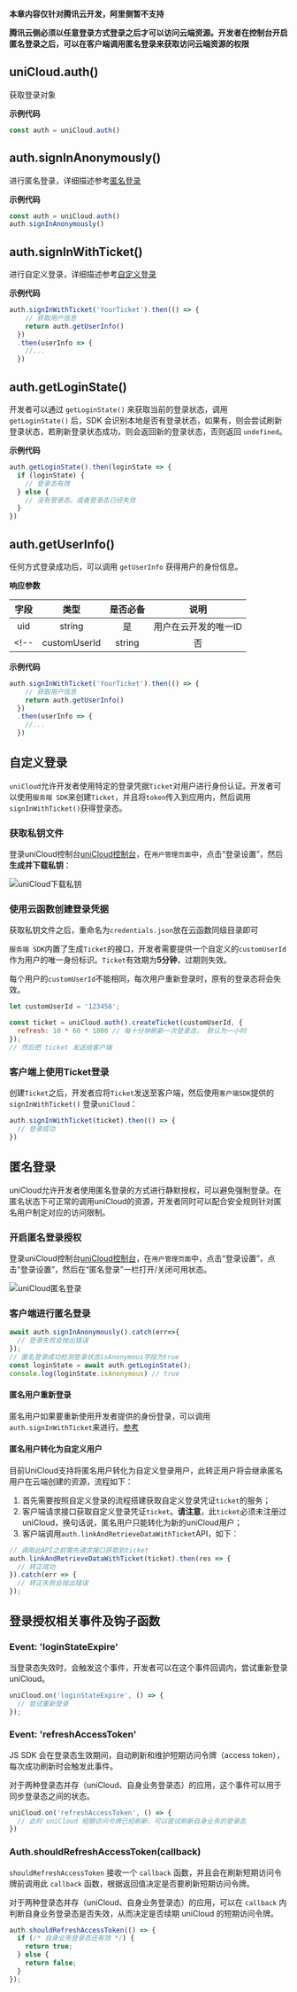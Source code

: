 **本章内容仅针对腾讯云开发，阿里侧暂不支持**

**腾讯云侧必须以任意登录方式登录之后才可以访问云端资源。开发者在控制台开启匿名登录之后，可以在客户端调用匿名登录来获取访问云端资源的权限**

## uniCloud.auth()

获取登录对象

**示例代码**

```js
const auth = uniCloud.auth()
```

## auth.signInAnonymously()

进行匿名登录，详细描述参考[匿名登录](#匿名登录)

**示例代码**

```js
const auth = uniCloud.auth()
auth.signInAnonymously()
```

## auth.signInWithTicket()

进行自定义登录，详细描述参考[自定义登录](#自定义登录)

**示例代码**

```js
auth.signInWithTicket('YourTicket').then(() => {
    // 获取用户信息
    return auth.getUserInfo()
  })
  .then(userInfo => {
    //...
  })
```

## auth.getLoginState()

开发者可以通过 `getLoginState()` 来获取当前的登录状态，调用 `getLoginState()` 后，SDK 会识别本地是否有登录状态，如果有，则会尝试刷新登录状态，若刷新登录状态成功，则会返回新的登录状态，否则返回 `undefined`。

**示例代码**

```js
auth.getLoginState().then(loginState => {
  if (loginState) {
    // 登录态有效
  } else {
    // 没有登录态，或者登录态已经失效
  }
})
```

## auth.getUserInfo()

任何方式登录成功后，可以调用 `getUserInfo` 获得用户的身份信息。

**响应参数**

|字段					|类型		|是否必备	|说明														|
|:-:					|:-:		|:-:			|:-:														|
|uid					|string	|是				|用户在云开发的唯一ID						|
<!-- |customUserId	|string	|否				|用户使用自定义登录传入的用户Id	| -->

**示例代码**

```js
auth.signInWithTicket('YourTicket').then(() => {
    // 获取用户信息
    return auth.getUserInfo()
  })
  .then(userInfo => {
    //...
  })
```

## 自定义登录

`uniCloud`允许开发者使用特定的登录凭据`Ticket`对用户进行身份认证。开发者可以使用`服务端 SDK`来创建`Ticket`，并且将`token`传入到应用内，然后调用`signInWithTicket()`获得登录态。

### 获取私钥文件

登录uniCloud控制台[uniCloud控制台](http://unicloud.dcloud.net.cn/)，在`用户管理页面`中，点击“登录设置”，然后**生成并下载私钥**：

![uniCloud下载私钥](https://img.cdn.aliyun.dcloud.net.cn/uni-app/uniCloud/auth-custom.png)

### 使用云函数创建登录凭据

获取私钥文件之后，重命名为`credentials.json`放在云函数同级目录即可

`服务端 SDK`内置了生成`Ticket`的接口，开发者需要提供一个自定义的`customUserId`作为用户的唯一身份标识。`Ticket`有效期为**5分钟**，过期则失效。

每个用户的`customUserId`不能相同，每次用户重新登录时，原有的登录态将会失效。

```js
let customUserId = '123456';

const ticket = uniCloud.auth().createTicket(customUserId, {
  refresh: 10 * 60 * 1000 // 每十分钟刷新一次登录态， 默认为一小时
});
// 然后把 ticket 发送给客户端
```

<!-- ### 在开发者服务器创建登录凭据

获取私钥文件之后，在服务端 SDK 初始化时，加入私钥文件的路径：

```js
// 开发者的服务端代码
// 初始化示例
const tcb = require('tcb-admin-node');

// 1. 直接使用下载的私钥文件
tcb.init({
  // ...
  spaceId: 'your-space-id',
  credentials: require('/path/to/your/tcb_custom_login.json')
});

// 2. 也可以直接传入私钥的内容
tcb.init({
  // ...
  spaceId: 'your-space-id',
  credentials: {
    private_key_id: 'xxxxxxxxxxxxx',
    private_key: 'xxxxxxxxxxx'
  }
});
``` -->

### 客户端上使用Ticket登录

创建`Ticket`之后，开发者应将`Ticket`发送至客户端，然后使用`客户端SDK`提供的 `signInWithTicket()` 登录`uniCloud`：

```js
auth.signInWithTicket(ticket).then(() => {
  // 登录成功
})
```


## 匿名登录
uniCloud允许开发者使用匿名登录的方式进行静默授权，可以避免强制登录。在匿名状态下可正常的调用uniCloud的资源，开发者同时可以配合安全规则针对匿名用户制定对应的访问限制。

### 开启匿名登录授权
登录uniCloud控制台[uniCloud控制台](http://unicloud.dcloud.net.cn/)，在`用户管理页面`中，点击“登录设置”，点击“登录设置”，然后在“匿名登录”一栏打开/关闭可用状态。

![uniCloud匿名登录](https://img.cdn.aliyun.dcloud.net.cn/uni-app/uniCloud/auth-anonymously.png)

### 客户端进行匿名登录
```js
await auth.signInAnonymously().catch(err=>{
  // 登录失败会抛出错误
});
// 匿名登录成功检测登录状态isAnonymous字段为true
const loginState = await auth.getLoginState();
console.log(loginState.isAnonymous) // true
```

#### 匿名用户重新登录

匿名用户如果要重新使用开发者提供的身份登录，可以调用`auth.signInWithTicket`来进行。[参考](#客户端上使用Ticket登录)

#### 匿名用户转化为自定义用户
目前UniCloud支持将匿名用户转化为自定义登录用户，此转正用户将会继承匿名用户在云端创建的资源，流程如下：
1. 首先需要按照自定义登录的流程搭建获取自定义登录凭证`ticket`的服务；
2. 客户端请求接口获取自定义登录凭证`ticket`。**请注意**，此`ticket`必须未注册过uniCloud，换句话说，匿名用户只能转化为新的uniCloud用户；
3. 客户端调用`auth.linkAndRetrieveDataWithTicket`API，如下：
```js
// 调用此API之前需先请求接口获取到ticket
auth.linkAndRetrieveDataWithTicket(ticket).then(res => {
  // 转正成功
}).catch(err => {
  // 转正失败会抛出错误
});
```

## 登录授权相关事件及钩子函数

### Event: 'loginStateExpire'

当登录态失效时，会触发这个事件，开发者可以在这个事件回调内，尝试重新登录 uniCloud。

```js
uniCloud.on('loginStateExpire', () => {
  // 尝试重新登录
});
```

### Event: 'refreshAccessToken'

JS SDK 会在登录态生效期间，自动刷新和维护短期访问令牌（access token），每次成功刷新时会触发此事件。

对于两种登录态并存（uniCloud、自身业务登录态）的应用，这个事件可以用于同步登录态之间的状态。

```js
uniCloud.on('refreshAccessToken', () => {
  // 此时 uniCloud 短期访问令牌已经刷新，可以尝试刷新自身业务的登录态
})
```

### Auth.shouldRefreshAccessToken(callback)

`shouldRefreshAccessToken` 接收一个 `callback` 函数，并且会在刷新短期访问令牌前调用此 `callback` 函数，根据返回值决定是否要刷新短期访问令牌。

对于两种登录态并存（uniCloud、自身业务登录态）的应用，可以在 `callback` 内判断自身业务登录态是否失效，从而决定是否续期 uniCloud 的短期访问令牌。

```js
auth.shouldRefreshAccessToken(() => {
  if (/* 自身业务登录态还有效 */) {
    return true;
  } else {
    return false;
  }
});
```

